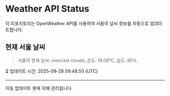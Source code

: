 
# Weather API Status

이 리포지토리는 OpenWeather API를 사용하여 서울의 날씨 정보를 자동으로 업데이트합니다.

## 현재 서울 날씨
> 서울의 현재 날씨: overcast clouds, 온도: 19.08°C, 습도: 85%

⏳ 업데이트 시간: 2025-09-28 09:48:50 (UTC)

---
자동 업데이트 봇에 의해 관리됩니다.
